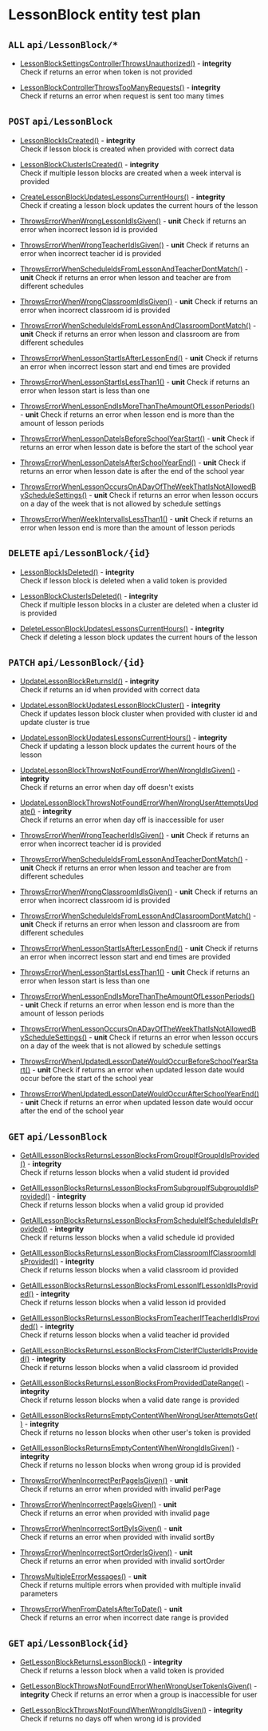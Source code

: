 # LessonBlock entity test plan

## `ALL` `api/LessonBlock/*`

- [LessonBlockSettingsControllerThrowsUnauthorized()](../Entities/ELessonBlock/LessonBlockController.test.cs) - **integrity**  
  Check if returns an error when token is not provided

- [LessonBlockControllerThrowsTooManyRequests()](../Entities/ELessonBlock/LessonBlockController.test.cs) - **integrity**  
  Check if returns an error when request is sent too many times


## `POST` `api/LessonBlock`

- [LessonBlockIsCreated()](../Entities/ELessonBlock/LessonBlockController.test.cs) - **integrity**  
  Check if lesson block is created when provided with correct data

- [LessonBlockClusterIsCreated()](../Entities/ELessonBlock/LessonBlockController.test.cs) - **integrity**  
  Check if multiple lesson blocks are created when a week interval is provided

- [CreateLessonBlockUpdatesLessonsCurrentHours()](../Entities/ELessonBlock/LessonBlockController.test.cs) - **integrity**  
  Check if creating a lesson block updates the current hours of the lesson

- [ThrowsErrorWhenWrongLessonIdIsGiven()](../Entities/ELessonBlock/CreateLessonBlockCommand.unit.cs) - **unit** 
  Check if returns an error when incorrect lesson id is provided

- [ThrowsErrorWhenWrongTeacherIdIsGiven()](../Entities/ELessonBlock/CreateLessonBlockCommand.unit.cs) - **unit** 
  Check if returns an error when incorrect teacher id is provided

- [ThrowsErrorWhenScheduleIdsFromLessonAndTeacherDontMatch()](../Entities/ELessonBlock/CreateLessonBlockCommand.unit.cs) - **unit** 
  Check if returns an error when lesson and teacher are from different schedules

- [ThrowsErrorWhenWrongClassroomIdIsGiven()](../Entities/ELessonBlock/CreateLessonBlockCommand.unit.cs) - **unit** 
  Check if returns an error when incorrect classroom id is provided

- [ThrowsErrorWhenScheduleIdsFromLessonAndClassroomDontMatch()](../Entities/ELessonBlock/CreateLessonBlockCommand.unit.cs) - **unit** 
  Check if returns an error when lesson and classroom are from different schedules

- [ThrowsErrorWhenLessonStartIsAfterLessonEnd()](../Entities/ELessonBlock/Commands/CreateLessonBlockCommand.unit.cs) - **unit** 
  Check if returns an error when incorrect lesson start and end times are provided

- [ThrowsErrorWhenLessonStartIsLessThan1()](../Entities/ELessonBlock/Commands/CreateLessonBlockCommand.unit.cs) - **unit** 
  Check if returns an error when lesson start is less than one

- [ThrowsErrorWhenLessonEndIsMoreThanTheAmountOfLessonPeriods()](../Entities/ELessonBlock/Commands/CreateLessonBlockCommand.unit.cs) - **unit** 
  Check if returns an error when lesson end is more than the amount of lesson periods

- [ThrowsErrorWhenLessonDateIsBeforeSchoolYearStart()](../Entities/ELessonBlock/Commands/CreateLessonBlockCommand.unit.cs) - **unit** 
  Check if returns an error when lesson date is before the start of the school year

- [ThrowsErrorWhenLessonDateIsAfterSchoolYearEnd()](../Entities/ELessonBlock/Commands/CreateLessonBlockCommand.unit.cs) - **unit** 
  Check if returns an error when lesson date is after the end of the school year

- [ThrowsErrorWhenLessonOccursOnADayOfTheWeekThatIsNotAllowedByScheduleSettings()](../Entities/ELessonBlock/Commands/CreateLessonBlockCommand.unit.cs) - **unit** 
  Check if returns an error when lesson occurs on a day of the week that is not allowed by schedule settings

- [ThrowsErrorWhenWeekIntervalIsLessThan1()](../Entities/ELessonBlock/Commands/CreateLessonBlockCommand.unit.cs) - **unit** 
  Check if returns an error when lesson end is more than the amount of lesson periods


## `DELETE` `api/LessonBlock/{id}`

- [LessonBlockIsDeleted()](../Entities/ELessonBlock/LessonBlockController.test.cs) - **integrity**  
  Check if lesson block is deleted when a valid token is provided

- [LessonBlockClusterIsDeleted()](../Entities/ELessonBlock/LessonBlockController.test.cs) - **integrity**  
  Check if multiple lesson blocks in a cluster are deleted when a cluster id is provided

- [DeleteLessonBlockUpdatesLessonsCurrentHours()](../Entities/ELessonBlock/LessonBlockController.test.cs) - **integrity**  
  Check if deleting a lesson block updates the current hours of the lesson


## `PATCH` `api/LessonBlock/{id}`

- [UpdateLessonBlockReturnsId()](../Entities/ELessonBlock/LessonBlockController.test.cs) - **integrity**  
  Check if returns an id when provided with correct data

- [UpdateLessonBlockUpdatesLessonBlockCluster()](../Entities/EClassroom/ClassroomController.test.cs) - **integrity**  
  Check if updates lesson block cluster  when provided with cluster id and update cluster is true

- [UpdateLessonBlockUpdatesLessonsCurrentHours()](../Entities/EClassroom/ClassroomController.test.cs) - **integrity**  
   Check if updating a lesson block updates the current hours of the lesson

- [UpdateLessonBlockThrowsNotFoundErrorWhenWrongIdIsGiven()](../Entities/ELessonBlock/LessonBlockController.test.cs) - **integrity**  
  Check if returns an error when day off doesn't exists

- [UpdateLessonBlockThrowsNotFoundErrorWhenWrongUserAttemptsUpdate()](../Entities/ELessonBlock/LessonBlockController.test.cs) - **integrity**  
  Check if returns an error when day off is inaccessible for user

- [ThrowsErrorWhenWrongTeacherIdIsGiven()](../Entities/ELessonBlock/UpdateLessonBlockCommand.unit.cs) - **unit** 
  Check if returns an error when incorrect teacher id is provided

- [ThrowsErrorWhenScheduleIdsFromLessonAndTeacherDontMatch()](../Entities/ELessonBlock/UpdateLessonBlockCommand.unit.cs) - **unit** 
  Check if returns an error when lesson and teacher are from different schedules

- [ThrowsErrorWhenWrongClassroomIdIsGiven()](../Entities/ELessonBlock/UpdateLessonBlockCommand.unit.cs) - **unit** 
  Check if returns an error when incorrect classroom id is provided

- [ThrowsErrorWhenScheduleIdsFromLessonAndClassroomDontMatch()](../Entities/ELessonBlock/UpdateLessonBlockCommand.unit.cs) - **unit** 
  Check if returns an error when lesson and classroom are from different schedules

- [ThrowsErrorWhenLessonStartIsAfterLessonEnd()](../Entities/ELessonBlock/Commands/UpdateLessonBlockCommand.unit.cs) - **unit** 
  Check if returns an error when incorrect lesson start and end times are provided

- [ThrowsErrorWhenLessonStartIsLessThan1()](../Entities/ELessonBlock/Commands/UpdateLessonBlockCommand.unit.cs) - **unit** 
  Check if returns an error when lesson start is less than one

- [ThrowsErrorWhenLessonEndIsMoreThanTheAmountOfLessonPeriods()](../Entities/ELessonBlock/Commands/UpdateLessonBlockCommand.unit.cs) - **unit** 
  Check if returns an error when lesson end is more than the amount of lesson periods

- [ThrowsErrorWhenLessonOccursOnADayOfTheWeekThatIsNotAllowedByScheduleSettings()](../Entities/ELessonBlock/Commands/UpdateLessonBlockCommand.unit.cs) - **unit** 
  Check if returns an error when lesson occurs on a day of the week that is not allowed by schedule settings

- [ThrowsErrorWhenUpdatedLessonDateWouldOccurBeforeSchoolYearStart()](../Entities/ELessonBlock/Commands/UpdateLessonBlockCommand.unit.cs) - **unit** 
  Check if returns an error when updated lesson date would occur before the start of the school year

- [ThrowsErrorWhenUpdatedLessonDateWouldOccurAfterSchoolYearEnd()](../Entities/ELessonBlock/Commands/UpdateLessonBlockCommand.unit.cs) - **unit** 
  Check if returns an error when updated lesson date would occur after the end of the school year


## `GET` `api/LessonBlock`

- [GetAllLessonBlocksReturnsLessonBlocksFromGroupIfGroupIdIsProvided()](../Entities/ELessonBlock/LessonBlockController.test.cs) - **integrity**  
  Check if returns lesson blocks when a valid student id provided

- [GetAllLessonBlocksReturnsLessonBlocksFromSubgroupIfSubgroupIdIsProvided()](../Entities/ELessonBlock/LessonBlockController.test.cs) - **integrity**  
  Check if returns lesson blocks when a valid group id provided

- [GetAllLessonBlocksReturnsLessonBlocksFromScheduleIfScheduleIdIsProvided()](../Entities/ELessonBlock/LessonBlockController.test.cs) - **integrity**  
  Check if returns lesson blocks when a valid schedule id provided

- [GetAllLessonBlocksReturnsLessonBlocksFromClassroomIfClassroomIdIsProvided()](../Entities/ELessonBlock/LessonBlockController.test.cs) - **integrity**  
  Check if returns lesson blocks when a valid classroom id provided

- [GetAllLessonBlocksReturnsLessonBlocksFromLessonIfLessonIdIsProvided()](../Entities/ELessonBlock/LessonBlockController.test.cs) - **integrity**  
  Check if returns lesson blocks when a valid lesson id provided

- [GetAllLessonBlocksReturnsLessonBlocksFromTeacherIfTeacherIdIsProvided()](../Entities/ELessonBlock/LessonBlockController.test.cs) - **integrity**  
  Check if returns lesson blocks when a valid teacher id provided

- [GetAllLessonBlocksReturnsLessonBlocksFromClsterIfClusterIdIsProvided()](../Entities/ELessonBlock/LessonBlockController.test.cs) - **integrity**  
  Check if returns lesson blocks when a valid classroom id provided

- [GetAllLessonBlocksReturnsLessonBlocksFromProvidedDateRange()](../Entities/ELessonBlock/LessonBlockController.test.cs) - **integrity**  
  Check if returns lesson blocks when a valid date range is provided

- [GetAllLessonBlocksReturnsEmptyContentWhenWrongUserAttemptsGet()](../Entities/ELessonBlock/LessonBlockController.test.cs) - **integrity**  
  Check if returns no lesson blocks when other user's token is provided

- [GetAllLessonBlocksReturnsEmptyContentWhenWrongIdIsGiven()](../Entities/ELessonBlock/LessonBlockController.test.cs) - **integrity**  
  Check if returns no lesson blocks when wrong group id is provided

- [ThrowsErrorWhenIncorrectPerPageIsGiven()](../Entities/ELessonBlock/Queries/GetAllLessonBlock.unit.cs) - **unit**  
  Check if returns an error when provided with invalid perPage

- [ThrowsErrorWhenIncorrectPageIsGiven()](../Entities/ELessonBlock/Queries/GetAllLessonBlock.unit.cs) - **unit**  
  Check if returns an error when provided with invalid page

- [ThrowsErrorWhenIncorrectSortByIsGiven()](../Entities/ELessonBlock/Queries/GetAllLessonBlock.unit.cs) - **unit**  
  Check if returns an error when provided with invalid sortBy

- [ThrowsErrorWhenIncorrectSortOrderIsGiven()](../Entities/ELessonBlock/Queries/GetAllLessonBlock.unit.cs) - **unit**  
  Check if returns an error when provided with invalid sortOrder

- [ThrowsMultipleErrorMessages()](../Entities/ELessonBlock/Queries/GetAllLessonBlock.unit.cs) - **unit**  
  Check if returns multiple errors when provided with multiple invalid parameters

- [ThrowsErrorWhenFromDateIsAfterToDate()](../Entities/ELessonBlock/Queries/GetAllLessonBlock.unit.cs) - **unit**  
  Check if returns an error when incorrect date range is provided

	
## `GET` `api/LessonBlock{id}`

- [GetLessonBlockReturnsLessonBlock()](../Entities/ELessonBlock/LessonBlockController.test.cs) - **integrity**  
  Check if returns a lesson block when a valid token is provided

- [GetLessonBlockThrowsNotFoundErrorWhenWrongUserTokenIsGiven()](../Entities/ELessonBlock/LessonBlockController.test.cs) - **integrity** 
  Check if returns an error when a group is inaccessible for user

- [GetLessonBlockThrowsNotFoundWhenWrongIdIsGiven()](../Entities/ELessonBlock/LessonBlockController.test.cs) - **integrity**  
  Check if returns no days off when wrong id is provided




